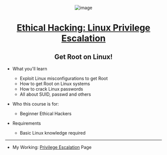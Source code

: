 <div align="center">

![image](https://user-images.githubusercontent.com/51442719/169568986-dfaf0c13-05df-49d8-b260-d0e6134bd745.png)

# [Ethical Hacking: Linux Privilege Escalation](https://www.udemy.com/course/ethical-hacking-linux-privilege-escalation/)
## Get Root on Linux!
                  
</div>

- What you'll learn
  - Exploit Linux misconfigurations to get Root
  - How to get Root on Linux systems
  - How to crack Linux passwords
  - All about SUID, passwd and others

- Who this course is for:
  - Beginner Ethical Hackers

- Requirements
  - Basic Linux knowledge required

---

- My Working: [Privilege Escalation](https://github.com/Anlominus/PenTest/tree/main/LIbrary/Privilege%20%20Escalation) Page
